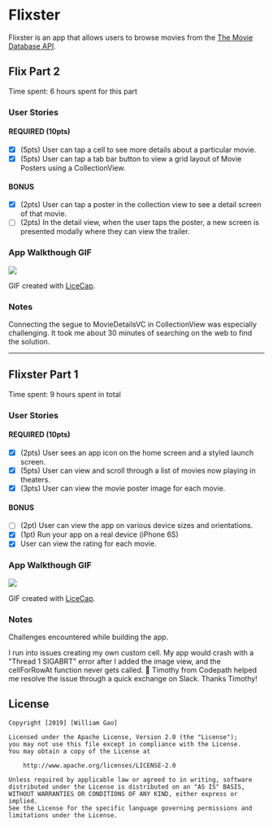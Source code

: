 # Flixster

Flixster is an app that allows users to browse movies from the [The Movie Database API](http://docs.themoviedb.apiary.io/#).

## Flix Part 2

Time spent: 6 hours spent for this part

### User Stories

#### REQUIRED (10pts)
- [x] (5pts) User can tap a cell to see more details about a particular movie.
- [x] (5pts) User can tap a tab bar button to view a grid layout of Movie Posters using a CollectionView.

#### BONUS
- [x] (2pts) User can tap a poster in the collection view to see a detail screen of that movie.
- [ ] (2pts) In the detail view, when the user taps the poster, a new screen is presented modally where they can view the trailer.

### App Walkthough GIF

<img src="https://imgur.com/7L683kW.gif"/> 


GIF created with [LiceCap](http://www.cockos.com/licecap/).

### Notes
Connecting the segue to MovieDetailsVC in CollectionView was especially challenging. It took me about 30 minutes of searching on the web to find the solution.

---

## Flixster Part 1

Time spent: 9 hours spent in total

### User Stories

#### REQUIRED (10pts)
- [x] (2pts) User sees an app icon on the home screen and a styled launch screen.
- [x] (5pts) User can view and scroll through a list of movies now playing in theaters.
- [x] (3pts) User can view the movie poster image for each movie.

#### BONUS
- [ ] (2pt) User can view the app on various device sizes and orientations.
- [x] (1pt) Run your app on a real device (iPhone 6S)
- [x] User can view the rating for each movie.

### App Walkthough GIF

<img src="https://imgur.com/QIvEu52.gif"/>


GIF created with [LiceCap](http://www.cockos.com/licecap/).

### Notes
Challenges encountered while building the app.

I run into issues creating my own custom cell. My app would crash with a "Thread 1 SIGABRT" error after I added the image view, and the cellForRowAt function never gets called. 🙁 Timothy from Codepath helped me resolve the issue through a quick exchange on Slack. Thanks Timothy!

## License

    Copyright [2019] [William Gao]

    Licensed under the Apache License, Version 2.0 (the "License");
    you may not use this file except in compliance with the License.
    You may obtain a copy of the License at

        http://www.apache.org/licenses/LICENSE-2.0

    Unless required by applicable law or agreed to in writing, software
    distributed under the License is distributed on an "AS IS" BASIS,
    WITHOUT WARRANTIES OR CONDITIONS OF ANY KIND, either express or implied.
    See the License for the specific language governing permissions and
    limitations under the License.
